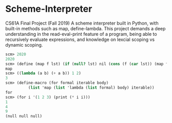 # Scheme-Interpreter
CS61A Final Project (Fall 2019)
A scheme interpreter built in Python, with built-in methods such as map, define-lambda.
This project demands a deep understanding in the read-eval-print feature of a program, being able to recursively evaluate expressions, and knowledge on lexcial scoping vs dynamic scoping.

```scheme
scm> 2020
2020
scm> (define (map f lst) (if (null? lst) nil (cons (f (car lst)) (map f (cdr lst)))))
map
scm> ((lambda (a b) (+ a b)) 1 2)
3
scm> (define-macro (for formal iterable body)
          (list 'map (list 'lambda (list formal) body) iterable))
for
scm> (for i '(1 2 3) (print (* i i)))
1
4
9
(null null null)
```
